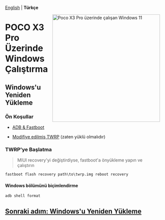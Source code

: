 [English](/guide/reinstall.md) | **Türkçe**

<img align="right" src="https://github.com/n00b69/woa-vayu/blob/main/vayu.png" width="350" alt="Poco X3 Pro üzerinde çalışan Windows 11">

# POCO X3 Pro Üzerinde Windows Çalıştırma

## Windows'u Yeniden Yükleme

### Ön Koşullar
- [ADB & Fastboot](https://developer.android.com/studio/releases/platform-tools)

- [Modifiye edilmiş TWRP](https://github.com/n00b69/woa-vayu/releases/tag/Recovery) (zaten yüklü olmalıdır)

### TWRP'ye Başlatma
> MIUI recovery'yi değiştirdiyse, fastboot'a önyükleme yapın ve çalıştırın
```cmd
fastboot flash recovery path\to\twrp.img reboot recovery
```

#### Windows bölümünü biçimlendirme
```cmd
adb shell format
```

## [Sonraki adım: Windows'u Yeniden Yükleme](/guide/tr-TR/3-install_tr-TR.md)
